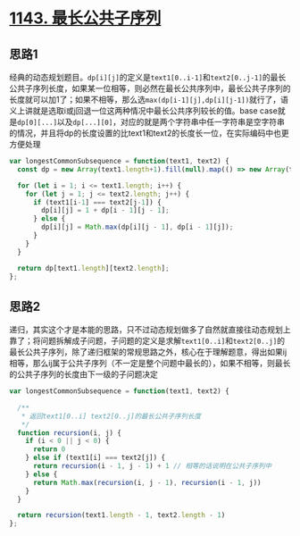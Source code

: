 # [1143. 最长公共子序列](https://leetcode-cn.com/problems/longest-common-subsequence/)

## 思路1

经典的动态规划题目。`dp[i][j]`的定义是`text1[0..i-1]`和`text2[0..j-1]`的最长公共子序列长度，如果某一位相等，则必然在最长公共序列中，最长公共子序列的长度就可以加1了；如果不相等，那么选`max(dp[i-1][j],dp[i][j-1])`就行了，语义上讲就是选取i或j回退一位这两种情况中最长公共序列较长的值。base case就是`dp[0][...]`以及`dp[...][0]`，对应的就是两个字符串中任一字符串是空字符串的情况，并且将dp的长度设置的比text1和text2的长度长一位，在实际编码中也更方便处理

```js
var longestCommonSubsequence = function(text1, text2) {
  const dp = new Array(text1.length+1).fill(null).map(() => new Array(text2.length+1).fill(0))

  for (let i = 1; i <= text1.length; i++) {
    for (let j = 1; j <= text2.length; j++) {
      if (text1[i-1] === text2[j-1]) {
        dp[i][j] = 1 + dp[i - 1][j - 1];
      } else {
        dp[i][j] = Math.max(dp[i][j - 1], dp[i - 1][j]);
      }
    }
  }

  return dp[text1.length][text2.length];
};
```

## 思路2

递归，其实这个才是本能的思路，只不过动态规划做多了自然就直接往动态规划上靠了；将问题拆解成子问题，子问题的定义是求解`text1[0..i]`和`text2[0..j]`的最长公共子序列，除了递归框架的常规思路之外，核心在于理解题意，得出如果ij相等，那么ij属于公共子序列（不一定是整个问题中最长的），如果不相等，则最长的公共子序列的长度由下一级的子问题决定

```js
var longestCommonSubsequence = function(text1, text2) {
  
  /**
   * 返回text1[0..i] text2[0..j]的最长公共子序列长度
   */
  function recursion(i, j) {
    if (i < 0 || j < 0) {
      return 0
    } else if (text1[i] === text2[j]) {
      return recursion(i - 1, j - 1) + 1 // 相等的话说明在公共子序列中
    } else {
      return Math.max(recursion(i, j - 1), recursion(i - 1, j)) 
    }
  }

  return recursion(text1.length - 1, text2.length - 1)
};
```
